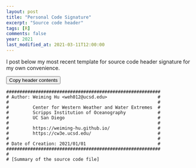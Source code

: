 ```yaml
---
layout: post
title: "Personal Code Signature"
excerpt: "Source code header"
tags: [R]
comments: false
year: 2021
last_modified_at: 2021-03-11T12:00:00
---
```


<link rel="stylesheet" href="https://formden.com/static/assets/demos/bootstrap-iso/bootstrap-iso/bootstrap-iso.css">

I post below my most recent template for source code header signature for my own convenience.

<script>
function copyText(region_id) {
  /* Get the text field */
  var copyText = document.getElementsByClassName("highlight");

  var $temp = $("<textarea>");
  $("body").append($temp);
  $temp.val(copyText[region_id].innerText).select();
  document.execCommand("copy");
  $temp.remove();

  /* Alert the copied text */
  alert("The content has been copied!");
}  
</script>

<div class="bootstrap-iso">
<button onclick="copyText(0)" type="button" class="btn btn-success">Copy header contents</button>
</div>

```
##########################################################
# Author: Weiming Hu <weh012@ucsd.edu>                   #
#                                                        #
#         Center for Western Weather and Water Extremes  #
#         Scripps Institution of Oceanography            #
#         UC San Diego                                   #
#                                                        #
#         https://weiming-hu.github.io/                  #
#         https://cw3e.ucsd.edu/                         #
#                                                        #
# Date of Creation: 2021/01/01                           #
##########################################################
#
# [Summary of the source code file]
```

